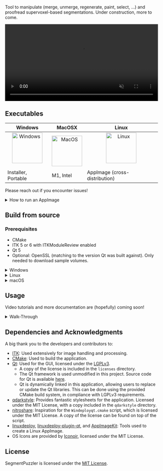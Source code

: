 Tool to manipulate (merge, unmerge, regenerate, paint, select, ...) and proofread supervoxel-based segmentations. Under construction, more to come.

<video src="https://github.com/user-attachments/assets/44012456-4d42-4e00-93a5-8bacb68d5d3b" autoplay muted loop playsinline style="width:100%; max-width:800px; display:block; margin:0 auto;">
  Your browser does not support the video tag.
</video>


## Executables
| Windows | MacOSX | Linux |
|---------|---------|-------|
| <div align="center"><a href="https://github.com/JoeGreiner/SegmentPuzzler/releases"><img src="https://github.com/user-attachments/assets/78670603-900a-48f2-a857-6a0cc01cda93" width="100" alt="Windows"></a></div><br><a href="https://github.com/JoeGreiner/SegmentPuzzler/releases" style="text-decoration:none;color:inherit;">Installer, Portable</a> | <div align="center"><a href="https://github.com/JoeGreiner/SegmentPuzzler/releases"><img src="https://github.com/user-attachments/assets/975288b5-5e57-4e2e-9b41-17d38e590fbd" width="100" alt="MacOS"></a></div><br><a href="https://github.com/JoeGreiner/SegmentPuzzler/releases" style="text-decoration:none;color:inherit;">M1, Intel</a> | <div align="center"><a href="https://github.com/JoeGreiner/SegmentPuzzler/releases"><img src="https://github.com/user-attachments/assets/cb89df5c-52e2-4ca2-a388-f9c6ecdd0ef5" width="100" alt="Linux"></a></div><br><a href="https://github.com/JoeGreiner/SegmentPuzzler/releases" style="text-decoration:none;color:inherit;">AppImage (cross-distribution)</a> |

Please reach out if you encounter issues!

<details>
<summary>How to run an AppImage</summary>

AppImages should be compatible across different Linux distributions, as long as the libstdc++ isn't super old.     
* Download file, e.g. SegmentPuzzler.AppImage
* Terminal - set permissions to execute:
  ``` bash
  chmod u+x SegmentPuzzler.AppImage
  ```
* Terminal - execute AppImage:
  ``` bash
  ./SegmentPuzzler.AppImage
  ```
</details>

## Build from source

### Prerequisites

* CMake
* ITK 5 or 6 with ITKModuleReview enabled
* Qt 5
* Optional: OpenSSL (matching to the version Qt was built against). Only needed to download sample volumes.

<details>
<summary>Windows</summary>

1. **Clone the repository:**
    ```bash
    git clone https://github.com/JoeGreiner/SegmentPuzzler.git
    ```
2. **Open `CMakeLists.txt` with Qt Creator.**
3. **Configure the project.**
4. **Build the project.**
5. **Create a build directory and run CPack:**
    ```bash
    cd build
    cpack <build-dir>
    ```
    - This will generate both ZIP and NSIS installers.
6. **Run the installer to install SegmentPuzzler.**

</details>

<details>
<summary>Linux</summary>

1. **Clone the repository:**
    ```bash
    git clone https://github.com/JoeGreiner/SegmentPuzzler.git
    ```
2. **Create a build directory and navigate into it:**
    ```bash
    mkdir build && cd build
    ```
3. **Run CMake to configure the project:**
    ```bash
    cmake <source-dir>
    ```
4. **Build and install the project:**
    ```bash
    make install -j <number-of-cores>
    ```
5. **Deploy the application using the deployment script:**
    ```bash
    ./deploy/deploy_linux.sh
    ```
6. **Run the generated AppImage located in the build directory.**

</details>

<details>
<summary>macOS</summary>

1. **Clone the repository:**
    ```bash
    git clone https://github.com/JoeGreiner/SegmentPuzzler.git
    ```
2. **Create a build directory and navigate into it:**
    ```bash
    mkdir build && cd build
    ```
3. **Run CMake to configure the project:**
    ```bash
    cmake <source-dir>
    ```
4. **Build and install the project:**
    ```bash
    make install
    ```
5. **Package the application using CPack:**
    ```bash
    cpack -G DragNDrop <build-dir>
    ```
</details>

## Usage

Video tutorials and more documentation are (hopefully) coming soon!

<details>
<summary>Walk-Through</summary>

* Please click **`Sample Data -> Load Sample Data`** in the menu bar. You can load real data by simply dragging and dropping the volume files into the top-left tree viewer.
* You'll see that the viewer and the tree viewer (top-left corner) are populated with the sample data.
* **TreeViewer**: Here you can interact with the viewer options:
    * Clicking on the small box toggles the visibility of a segment.
    * Double-clicking on the segment name allows you to rename the segment.
    * Double-clicking on the **Color**, **Norm**, or **Alpha** values allows you to change them.
* You can find hotkeys in the **`Help`** menu.
* **Main Interactions**:
  SegmentPuzzler handles three kinds of partitions: **Initial Segments**, a **Working Set**, and **Final Segmentations**:
    * When you start segmenting, the **Working Set** is initialized with the initial segments, and the **Final Segmentations** are empty.
    * Merging or unmerging updates the **Working Set**, allowing you to return to the **Initial Segments**.
    * Once satisfied with the **Working Set**, transfer individual segments to the **Final Segmentations**, which can be saved and loaded.
* **Viewer Navigation**:
    * Scrolling with the mouse wheel moves through slices. You can also use the arrow keys (`↑` / `↓`) or the slider.
    * Pressing and holding the **Middle Mouse Button** while moving pans the view.
    * **`CTRL + Left Click`** centers all orthogonal views on the clicked point.
    * Pressing **`R`** recalculates LUTs (reshuffling the colors).
    * In an active viewer:
        * Press **`+`** to zoom in to the cursor.
        * Press **`-`** to zoom out.
* **Merging and Unmerging Segments**:
    * Paint with the **Left Mouse Button** to merge.
    * Paint with the **Right Mouse Button** to unmerge.
    * Change brush size with number keys **`0-9`**.
* **Reverting and Cutting Segments**:
    * Press **`X`** and click a segment in the **Working Set** to split it in all its **Initial Segments**
    * Press **`C`** and click a segment in the **Working Set** to isolate/cut out only the **Initial Segment** directly underneath the cursor.
* **Running Watershed (in `Probability` Tab)**:
    * Use the **`Run Watershed`** button to run a watershed algorithm on a probability map.
    * Run watershed only in a Region of Interest (ROI) by pressing the **`Turn ROI-Selection WS On`** button and drawing a rectangle in the viewer.
    * Note: Within the watershed dialog, you can paint boundaries and pre-merge the resulting watershed (recommended).
    * The resulting watershed is saved as a **Refinement** in the main viewer.
* **Refinements (in `Refinements` Tab)**:
    * Refinements are supervoxels that allow injecting segments into your current segmentation. This is helpful in case your **Initial Segments** are overmerged/too large.
    * Refinements can be loaded from a file or generated (e.g., from watershed).
    * Multiple refinements are supported. The currently active refinement is the one last clicked in the TreeViewer.
    * To inject segments:
        * Press **`P`**, then click a segment in the viewer to inject segments from the refinement.
        * This unmerges the clicked segment and injects the refinement's segments, updating the underlying graph.
* **Final Segmentations**:
    * **Transfer Segments**:
        * Press **`S`** and click on a segment in the viewer to transfer it to the **Final Segmentations**.
        * Delete segments from the **Final Segmentations** by pressing **`D`** and clicking the segment.
    * **Transfer by Volume**:
        * Use the buttons in the **`Segmentations`** tab to transfer by volume or transfer all segments.
    * **Painting in Final Segmentations**:
        * Activate Paintmode via the **`Turn on Paintmode`** button in the **`Segmentations`** tab.
        * Select a paint color by holding **`Q`** and clicking on a segment.
        * Paint with the **Left Mouse Button** to assign voxels to the selected segment.
        * Paint with the **Right Mouse Button** to remove voxels.
    * **Morphological Operations**:
        * Press **`F`** and click a segment to apply morphological closing (helpful for filling gaps).
          * For simple topologies, this may allow you to draw every N-th slice and then run morphological closing to fill the gaps.
        * Press **`G`** and click a segment to apply morphological opening (helpful for smoothing).
          * For simple topologies, this may allow you to erase every N-th slice and then run morphological opening to open the intermediately slices similarly.
</details>


## Dependencies and Acknowledgments

A big thank you to the developers and contributors to:

* [ITK](https://github.com/InsightSoftwareConsortium/ITK): Used extensively for image handling and processing.
* [CMake](https://cmake.org/): Used to build the application.
* [Qt](https://www.qt.io/): Used for the GUI, licensed under the [LGPLv3](https://www.gnu.org/licenses/lgpl-3.0.en.html).
    - A copy of the license is included in the `licenses` directory.
    - The Qt framework is used unmodified in this project. Source code for Qt is available [here](https://download.qt.io/official_releases/).
    - Qt is dynamically linked in this application, allowing users to replace or update the Qt libraries. This can be done using the provided CMake build system, in compliance with LGPLv3 requirements.
* [qdarkstyle](https://github.com/ColinDuquesnoy/QDarkStyleSheet): Provides fantastic stylesheets for the application. Licensed under the MIT License, with a copy included in the `qdarkstyle` directory.
* [nitroshare](https://github.com/nitroshare/nitroshare-desktop): Inspiration for the `Windeployqt.cmake` script, which is licensed under the MIT License. A copy of the license can be found on top of the script.
* [linuxdeploy](https://github.com/linuxdeploy/linuxdeploy), [linuxdeploy-plugin-qt](https://github.com/linuxdeploy/linuxdeploy-plugin-qt), and [AppImageKit](https://github.com/AppImage/AppImageKit): Tools used to create a Linux AppImage.
* OS Icons are provided by [Iconoir](https://iconoir.com/), licensed under the MIT License.

## License

SegmentPuzzler is licensed under the [MIT License](LICENSE).
